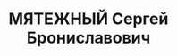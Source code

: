---
title: МЯТЕЖНЫЙ Сергей Брониславович
description: "Род. в 1902, Латвия, г. Либава. Проживал: Челябинск. Горкомхоз, заведующий\
  \ \n  Арестован 31.08.1937. Приговор: 29.12.1937 – ВМН. Расстрелян 29.12.1937"
---